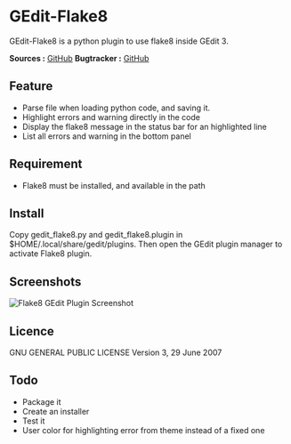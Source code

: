 GEdit-Flake8
============

GEdit-Flake8 is a python plugin to use flake8 inside GEdit 3.

**Sources :** [GitHub](http://github.com/khertan/gedit-flake8)
**Bugtracker :** [GitHub](http://github.com/khertan/gedit-flake8/issues)

Feature
-------
* Parse file when loading python code, and saving it.
* Highlight errors and warning directly in the code
* Display the flake8 message in the status bar for an highlighted line
* List all errors and warning in the bottom panel

Requirement
-----------
* Flake8 must be installed, and available in the path

Install
-------
Copy gedit_flake8.py and gedit_flake8.plugin in $HOME/.local/share/gedit/plugins. Then open the GEdit plugin manager to activate Flake8 plugin.

Screenshots
-----------

![Flake8 GEdit Plugin Screenshot](http://khertan.net/medias/gedit-flake8_screenshot.png)

Licence
-------

GNU GENERAL PUBLIC LICENSE Version 3, 29 June 2007

Todo
----

* Package it
* Create an installer
* Test it
* User color for highlighting error from theme instead of a fixed one
